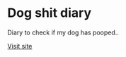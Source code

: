# Dog shit diary

Diary to check if my dog has pooped..

<a href="https://rabin245.github.io/dog_shit_diary/">Visit site</a>
